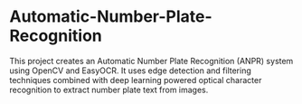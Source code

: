 # Automatic-Number-Plate-Recognition

This project creates an Automatic Number Plate Recognition (ANPR) system using OpenCV and EasyOCR. It uses edge detection and filtering techniques combined with deep learning powered optical character recognition to extract number plate text from images.
